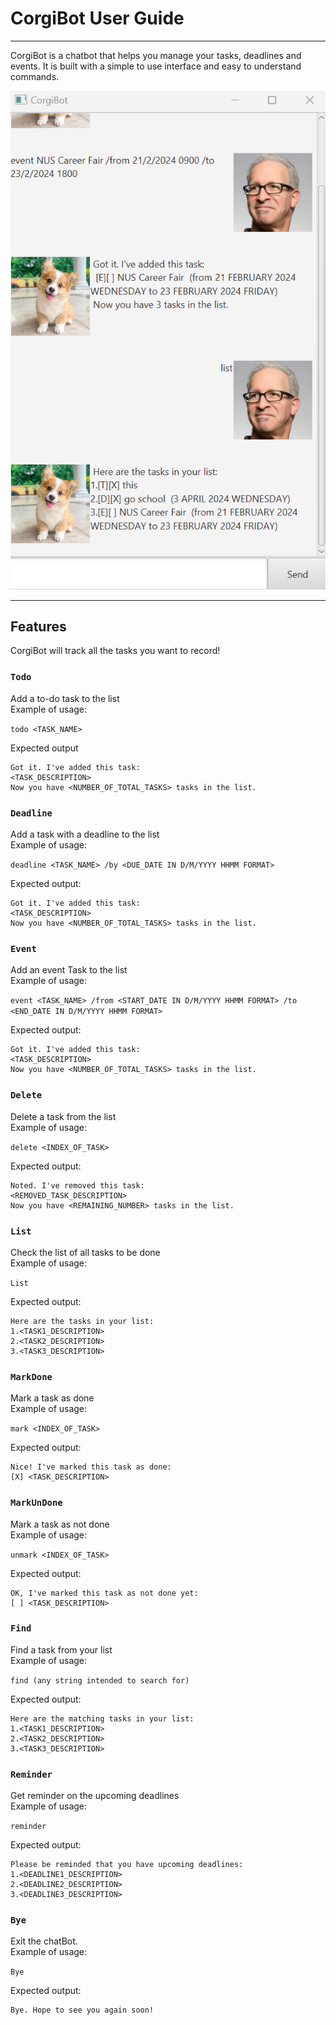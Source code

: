 # CorgiBot User Guide
___
CorgiBot is a chatbot that helps you manage your tasks, deadlines and events.
It is built with a simple to use interface and easy to understand commands. 

![Screenshot of GUI](./Ui.png)
___

## Features
CorgiBot will track all the tasks you want to record!

### `Todo` 
Add a to-do task to the list<br/>
Example of usage:

`todo <TASK_NAME>`

Expected output

```
Got it. I've added this task:
<TASK_DESCRIPTION>
Now you have <NUMBER_OF_TOTAL_TASKS> tasks in the list.
```

### `Deadline`
Add a task with a deadline to the list <br />
Example of usage:

`deadline <TASK_NAME> /by <DUE_DATE IN D/M/YYYY HHMM FORMAT>`

Expected output:

```
Got it. I've added this task:
<TASK_DESCRIPTION>
Now you have <NUMBER_OF_TOTAL_TASKS> tasks in the list.
```

### `Event` 
Add an event Task to the list <br />
Example of usage:

`event <TASK_NAME> /from <START_DATE IN D/M/YYYY HHMM FORMAT> /to
<END_DATE IN D/M/YYYY HHMM FORMAT>`

Expected output:

```
Got it. I've added this task:
<TASK_DESCRIPTION>
Now you have <NUMBER_OF_TOTAL_TASKS> tasks in the list.
```

### `Delete`
Delete a task from the list <br />
Example of usage:

`delete <INDEX_OF_TASK>`

Expected output:

```
Noted. I've removed this task:
<REMOVED_TASK_DESCRIPTION>
Now you have <REMAINING_NUMBER> tasks in the list.
```

### `List`
Check the list of all tasks to be done <br />
Example of usage:

`List`

Expected output:

```
Here are the tasks in your list:
1.<TASK1_DESCRIPTION>
2.<TASK2_DESCRIPTION>
3.<TASK3_DESCRIPTION>
```

### `MarkDone`
Mark a task as done <br />
Example of usage:

`mark <INDEX_OF_TASK>`

Expected output:
```
Nice! I've marked this task as done:
[X] <TASK_DESCRIPTION>
```

### `MarkUnDone`
Mark a task as not done <br />
Example of usage:

`unmark <INDEX_OF_TASK>`

Expected output:

```
OK, I've marked this task as not done yet:
[ ] <TASK_DESCRIPTION>
```

### `Find` 
Find a task from your list <br />
Example of usage:

`find (any string intended to search for)`

Expected output:

```
Here are the matching tasks in your list:
1.<TASK1_DESCRIPTION>
2.<TASK2_DESCRIPTION>
3.<TASK3_DESCRIPTION>
```

### `Reminder`
Get reminder on the upcoming deadlines <br />
Example of usage:

`reminder`

Expected output:

```
Please be reminded that you have upcoming deadlines:
1.<DEADLINE1_DESCRIPTION>
2.<DEADLINE2_DESCRIPTION>
3.<DEADLINE3_DESCRIPTION>
```

### `Bye`
Exit the chatBot. <br/>
Example of usage:

`Bye`

Expected output:
```
Bye. Hope to see you again soon!
```